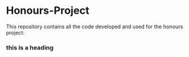 # Honours-Project

This repository contains all the code developed and used for the honours project:
### this is a heading

